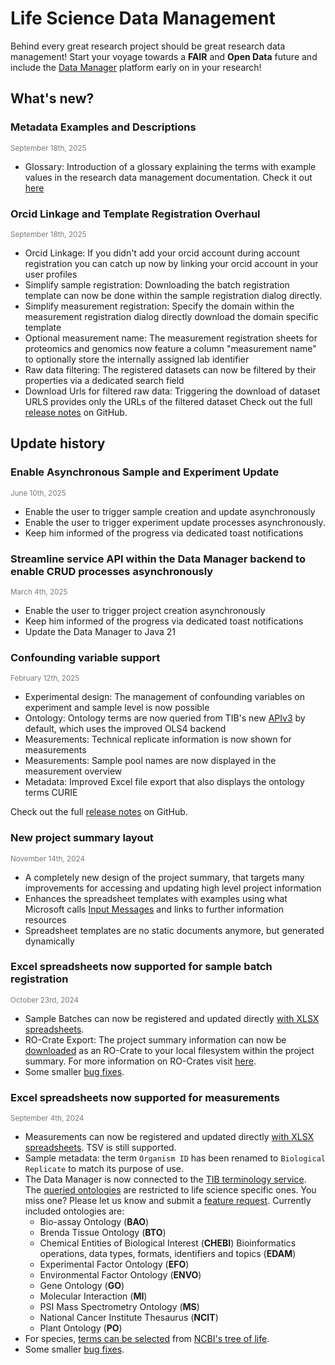 # Life Science Data Management

Behind every great research project should be great research data management!
Start your voyage towards a __FAIR__ and __Open Data__ future and include
the [Data Manager](https://rdm.qbic.uni-tuebingen.de/login) platform early on in your research!

## What's new?

### Metadata Examples and Descriptions

<div style="font-size: smaller; color: rgba(122,122,122,1)">September 18th, 2025 </div>

- Glossary: Introduction of a glossary explaining the terms with example values in the research data
  management documentation. Check it out [here](metadata/concepts.md)

### Orcid Linkage and Template Registration Overhaul

<div style="font-size: smaller; color: rgba(122,122,122,1)">September 18th, 2025 </div>

- Orcid Linkage: If you didn't add your orcid account during account registration you can
  catch up now by linking your orcid account in your user profiles
- Simplify sample registration: Downloading the batch registration template can now be done within
  the sample registration dialog
  directly.
- Simplify measurement registration: Specify the domain within the measurement registration dialog
  directly download the domain
  specific template
- Optional measurement name: The measurement registration sheets for proteomics and genomics now
  feature a column "measurement
  name" to optionally store the internally assigned lab identifier
- Raw data filtering: The registered datasets can now be filtered by their properties via a
  dedicated search field
- Download Urls for filtered raw data: Triggering the download of dataset URLS provides only the
  URLs of the filtered dataset
Check out the full [release notes](https://github.com/qbicsoftware/data-manager-app/releases/tag/1.11.0) on GitHub.

## Update history

### Enable Asynchronous Sample and Experiment Update

<div style="font-size: smaller; color: rgba(122,122,122,1)">June 10th, 2025 </div>

- Enable the user to trigger sample creation and update asynchronously
- Enable the user to trigger experiment update processes asynchronously.
- Keep him informed of the progress via dedicated toast notifications

### Streamline service API within the Data Manager backend to enable CRUD processes asynchronously

<div style="font-size: smaller; color: rgba(122,122,122,1)">March 4th, 2025 </div>

- Enable the user to trigger project creation asynchronously
- Keep him informed of the progress via dedicated toast notifications
- Update the Data Manager to Java 21

### Confounding variable support

<div style="font-size: smaller; color: rgba(122,122,122,1)">February 12th, 2025 </div>

- Experimental design: The management of confounding variables on experiment and sample level is now
  possible
- Ontology: Ontology terms are now queried from TIB's new [APIv3](https://terminology.tib.eu/ts/api)
  by default, which uses the improved OLS4 backend
- Measurements: Technical replicate information is now shown for measurements
- Measurements: Sample pool names are now displayed in the measurement overview
- Metadata: Improved Excel file export that also displays the ontology terms CURIE

Check out the
full [release notes](https://github.com/qbicsoftware/data-manager-app/releases/tag/1.8.0) on GitHub.

### New project summary layout

<div style="font-size: smaller; color: rgba(122,122,122,1)">November 14th, 2024 </div>

- A completely new design of the project summary, that targets many improvements for accessing and
  updating high level project information
- Enhances the spreadsheet templates with examples using what Microsoft
  calls [Input Messages](https://support.microsoft.com/en-us/office/more-on-data-validation-f38dee73-9900-4ca6-9301-8a5f6e1f0c4c)
  and links to further information resources
- Spreadsheet templates are no static documents anymore, but generated dynamically

### Excel spreadsheets now supported for sample batch registration

<div style="font-size: smaller; color: rgba(122,122,122,1)">October 23rd, 2024 </div>

- Sample Batches can now be registered and updated
  directly [with XLSX spreadsheets](batch/sample-batch.md).
- RO-Crate Export: The project summary information can now
  be [downloaded](project/project_edit.md#download-project-metadata) as an
  RO-Crate to your local filesystem within the project summary.
  For more information on RO-Crates visit [here](https://www.researchobject.org/ro-crate/).
- Some smaller [bug fixes](https://github.com/qbicsoftware/data-manager-app/releases/tag/1.5.0).

### Excel spreadsheets now supported for measurements

<div style="font-size: smaller; color: rgba(122,122,122,1)">September 4th, 2024 </div>

- Measurements can now be registered and updated
  directly [with XLSX spreadsheets](measurement/measurement_introduction.md). TSV is still
  supported.
- Sample metadata: the term `Organism ID` has been renamed to `Biological Replicate` to match its
  purpose of use.
- The Data Manager is now connected to the [TIB terminology service](https://terminology.tib.eu).  
  The [queried ontologies](ontology_search/ontology_search_introduction.md) are restricted to life
  science specific ones. You miss one? Please let us
  know and submit
  a [feature request](https://github.com/qbicsoftware/data-manager-app/issues/new/choose). Currently
  included ontologies are:
    - Bio-assay Ontology (__BAO__)
    - Brenda Tissue Ontology (__BTO__)
    - Chemical Entities of Biological Interest (__CHEBI__)
      Bioinformatics operations, data types, formats, identifiers and topics (__EDAM__)
    - Experimental Factor Ontology (__EFO__)
    - Environmental Factor Ontology (__ENVO__)
    - Gene Ontology (__GO__)
    - Molecular Interaction (__MI__)
    - PSI Mass Spectrometry Ontology (__MS__)
    - National Cancer Institute Thesaurus (__NCIT__)
    - Plant Ontology (__PO__)
- For
  species, [terms can be selected](ontology_search/ontology_search_introduction.md)
  from [NCBI's tree of life](https://doi.org/10.1371/journal.pgen.1005912).
- Some smaller [bug fixes](https://github.com/qbicsoftware/data-manager-app/releases/tag/1.4.0).
